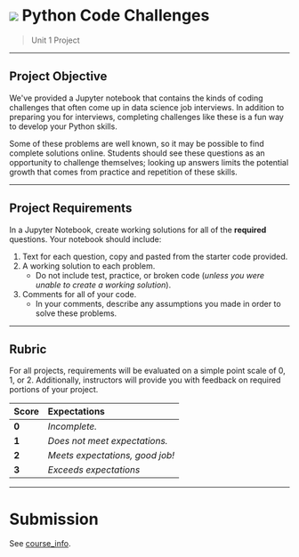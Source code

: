 # ![](https://ga-dash.s3.amazonaws.com/production/assets/logo-9f88ae6c9c3871690e33280fcf557f33.png) Python Code Challenges

> Unit 1 Project

---

## Project Objective

We've provided a Jupyter notebook that contains the kinds of coding challenges that often come up in data science job interviews. In addition to preparing you for interviews, completing challenges like these is a fun way to develop your Python skills.

Some of these problems are well known, so it may be possible to find complete solutions online. Students should see these questions as an opportunity to challenge themselves; looking up answers limits the potential growth that comes from practice and repetition of these skills.

---

## Project Requirements

In a Jupyter Notebook, create working solutions for all of the **required** questions. Your notebook should include:

1. Text for each question, copy and pasted from the starter code provided.
2. A working solution to each problem.
   - Do not include test, practice, or broken code (*unless you were unable to create a working solution*).
3. Comments for all of your code.
   - In your comments, describe any assumptions you made in order to solve these problems.

---

## Rubric

For all projects, requirements will be evaluated on a simple point scale of 0, 1, or 2. Additionally, instructors will provide you with feedback on required portions of your project.

Score | Expectations
:--- | :---
**0** | _Incomplete._
**1** | _Does not meet expectations._
**2** | _Meets expectations, good job!_
**3** | _Exceeds expectations_

---

# Submission

See [course_info](https://git.generalassemb.ly/datr-625/course_info#project-submission-procedure).
